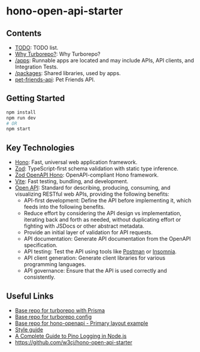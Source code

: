 # hono-open-api-starter

## Contents

- [TODO](TODO.md): TODO list.
- [Why Turborepo?](WHY-TURBOREPO.md): Why Turborepo?
- [/apps](apps): Runnable apps are located and may include APIs, API clients, and Integration Tests.
- [/packages](packages): Shared libraries, used by apps.
- [pet-friends-api](apps/pet-friends-api/README.md): Pet Friends API.

## Getting Started

```sh
npm install
npm run dev
# OR
npm start
```

## Key Technologies

- [Hono](https://hono.dev/): Fast, universal web application framework.
- [Zod](https://zod.dev/): TypeScript-first schema validation with static type inference.
- [Zod OpenAPI Hono](https://www.npmjs.com/package/@hono/zod-openapi): OpenAPI-compliant Hono framework.
- [Vite](https://vitejs.dev/): Fast testing, bundling, and development.
- [Open API](https://www.openapis.org/): Standard for describing, producing, consuming,
  and visualizing RESTful web APIs, providing the following benefits:
  - API-first development: Define the API before implementing it, which feeds into the following benefits.
  - Reduce effort by considering the API design vs implementation, iterating back and forth as needed, without
    duplicating effort or fighting with JSDocs or other abstract metadata.
  - Provide an initial layer of validation for API requests.
  - API documentation: Generate API documentation from the OpenAPI specification.
  - API testing: Test the API using tools like [Postman](https://www.postman.com/) or [Insomnia](https://insomnia.rest/).
  - API client generation: Generate client libraries for various programming languages.
  - API governance: Ensure that the API is used correctly and consistently.

## Useful Links

- [Base repo for turborepo with Prisma](<[text](https://github.com/vercel/turborepo/tree/main/examples/with-prisma)>)
- [Base repo for turborepo config](https://github.com/vercel/turborepo/blob/main/examples/kitchen-sink)
- [Base repo for hono-openapi - Primary layout example](https://github.com/w3cj/hono-open-api-starter)
- [Style guide](https://www.npmjs.com/package/@vercel/style-guide)
- [A Complete Guide to Pino Logging in Node.js](https://betterstack.com/community/guides/logging/how-to-install-setup-and-use-pino-to-log-node-js-applications)
- <https://github.com/w3cj/hono-open-api-starter>
